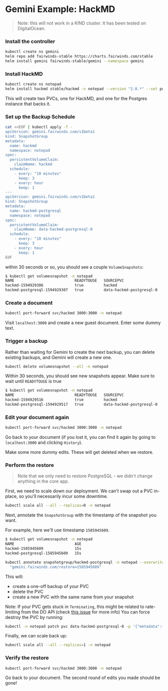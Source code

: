 # Gemini Example: HackMD
> Note: this will not work in a KIND cluster. It has been tested on DigitalOcean.

### Install the controller
```bash
kubectl create ns gemini
helm repo add fairwinds-stable https://charts.fairwinds.com/stable
helm install gemini fairwinds-stable/gemini --namespace gemini
```

### Install HackMD
```bash
kubectl create ns notepad
helm install hackmd stable/hackmd -n notepad --version "2.0.*" --set postgresql.postgresqlPassword=thisisnotasecret
```

This will create two PVCs, one for HackMD, and one for the Postgres instance that backs it.

### Set up the Backup Schedule
```bash
cat <<EOF | kubectl apply -f -
apiVersion: gemini.fairwinds.com/v1beta1
kind: SnapshotGroup
metadata:
  name: hackmd
  namespace: notepad
spec:
  persistentVolumeClaim:
    claimName: hackmd
  schedule:
    - every: "10 minutes"
      keep: 3
    - every: hour
      keep: 1
---
apiVersion: gemini.fairwinds.com/v1beta1
kind: SnapshotGroup
metadata:
  name: hackmd-postgresql
  namespace: notepad
spec:
  persistentVolumeClaim:
    claimName: data-hackmd-postgresql-0
  schedule:
    - every: "10 minutes"
      keep: 3
    - every: hour
      keep: 1
EOF
```

within 30 seconds or so, you should see a couple `VolumeSnapshots`:
```bash
$ kubectl get volumesnapshot -n notepad
NAME                           READYTOUSE   SOURCEPVC                  SOURCESNAPSHOTCONTENT   RESTORESIZE   SNAPSHOTCLASS      SNAPSHOTCONTENT                                    CREATIONTIME   AGE
hackmd-1594929306              true         hackmd                                             2Gi           do-block-storage   snapcontent-2dac493e-116e-41b7-9ca2-cb797ac7c40b   17s            19s
hackmd-postgresql-1594929307   true         data-hackmd-postgresql-0                           8Gi           do-block-storage   snapcontent-300e10a1-945a-483f-a461-9b073c853ddf   16s            18s
```

### Create a document
```bash
kubectl port-forward svc/hackmd 3000:3000 -n notepad
```

Visit `localhost:3000` and create a new guest document. Enter some dummy text.

### Trigger a backup
Rather than waiting for Gemini to create the next backup, you can delete existing
backups, and Gemini will create a new one.

```bash
kubectl delete volumesnapshot --all -n notepad
```

Within 30 seconds, you should see new snapshots appear. Make sure to wait until `READYTOUSE` is true
```bash
$ kubectl get volumesnapshot -n notepad
NAME                           READYTOUSE   SOURCEPVC                  SOURCESNAPSHOTCONTENT   RESTORESIZE   SNAPSHOTCLASS      SNAPSHOTCONTENT                                    CREATIONTIME   AGE
hackmd-1594929516              true         hackmd                                             2Gi           do-block-storage   snapcontent-e75421c6-c4ca-4bbf-81f4-a2fb0706b957   5s             7s
hackmd-postgresql-1594929517   true         data-hackmd-postgresql-0                           8Gi           do-block-storage   snapcontent-ad71c1f8-af7b-4cdc-85ba-e512a77095a3   4s             6s
```

### Edit your document again
```bash
kubectl port-forward svc/hackmd 3000:3000 -n notepad
```

Go back to your document (if you lost it, you can find it again by going to
`localhost:3000` and clicking `History`).

Make some more dummy edits. These will get deleted when we restore.

### Perform the restore
> Note that we only need to restore PostgreSQL - we didn't change anything in the core app.

First, we need to scale down our deployment. We can't swap out a PVC in-place,
so you'll necessarily incur some downtime.

```bash
kubectl scale all --all --replicas=0 -n notepad
```

Next, annotate the `SnapshotGroup` with the timestamp of the snapshot you want.

For example, here we'll use timestamp `1585945609`.
```bash
$ kubectl get volumesnapshot -n notepad
NAME                           AGE
hackmd-1585945609              15s
hackmd-postgresql-1585945609   15s
```

```bash
kubectl annotate snapshotgroup/hackmd-postgresql -n notepad --overwrite \
  "gemini.fairwinds.com/restore=1585945609"
```

This will:
* create a one-off backup of your PVC
* delete the PVC
* create a new PVC with the same name from your snapshot

Note: If your PVC gets stuck in `Terminating`, this might be related to rate-limiting from the DO API (check [this issue](https://github.com/FairwindsOps/gemini/issues/29) for more info) You can force destroy the PVC by running:

```bash
kubectl -n notepad patch pvc data-hackmd-postgresql-0 -p '{"metadata":{"finalizers": []}}' --type=merge
```

Finally, we can scale back up:
```bash
kubectl scale all --all --replicas=1 -n notepad
```

### Verify the restore
```bash
kubectl port-forward svc/hackmd 3000:3000 -n notepad
```
Go back to your document. The second round of edits you made should be gone!
